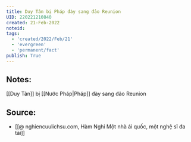 ```yaml
---
title: Duy Tân bị Pháp đày sang đảo Reunion
UID: 220221210840
created: 21-Feb-2022
noteid:
tags:
  - 'created/2022/Feb/21'
  - 'evergreen'
  - 'permanent/fact'
publish: True
---
```

## Notes:
[[Duy Tân]] bị [[Nước Pháp|Pháp]] đày sang đảo Reunion

## Source:
- [[@ nghiencuulichsu.com, Hàm Nghi Một nhà ái quốc, một nghệ sĩ đa tài]]




